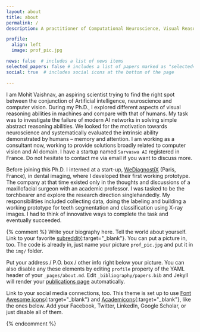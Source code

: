 ```yaml
---
layout: about
title: about
permalink: /
description: A practitioner of Computational Neuroscience, Visual Reasoning, and Artificial Intelligence. PhD student at ANITI (France).

profile:
  align: left
  image: prof_pic.jpg

news: false  # includes a list of news items
selected_papers: false # includes a list of papers marked as "selected={true}"
social: true  # includes social icons at the bottom of the page

---
```


<!-- I am a Ph.D. student at Artificial and Natural Intelligence Toulouse Institute <a href="https://aniti.univ-toulouse.fr/">ANITI</a> working with <a href="https://serre-lab.clps.brown.edu/">Prof. Thomas Serre</a> at Brown University.  -->
I am Mohit Vaishnav, an aspiring scientist trying to find the right spot between the conjunction of Artificial intelligence, neuroscience and computer vision. During my Ph.D., I explored different aspects of visual reasoning abilities in machines and compare with that of humans. My task was to investigate the failure of modern AI networks in solving simple abstract reasoning abilities. We looked for the motivation towards neuroscience and systematically evaluated the intrinsic ability demonstrated by humans – memory and attention. I am working as a consultant now, working to provide solutions broadly related to computer vision and AI domain. I have a startup named `Sarvaswa AI` registered in France. Do not hesitate to contact me via email if you want to discuss more.

Before joining this Ph.D. I interned at a start-up, <a href="https://wediagnostix.com/en/home">WeDiagnostiX</a> (Paris, France), in dental imaging, where I developed their first working prototype. The company at that time existed only in the thoughts and discussions of a maxillofacial surgeon with an academic professor. I was tasked to be the torchbearer and explore the research direction singlehandedly. My responsibilities included collecting data, doing the labeling and building a working prototype for teeth segmentation and classification using X-ray images. I had to think of innovative ways to complete the task and eventually succeeded.

<!-- The aim was to analyze dental radiograph images to build an "Automatic Clinical Investigation" device, improving dental care quality using AI techniques. -->

<!-- I earned my Joint Erasmus MS in Computer Vision and Robotics from Heriot Watt University (UK), University of Bourgogne (France), University of Girona (Spain).  -->

{% comment %} 
Write your biography here. Tell the world about yourself. Link to your favorite [subreddit](http://reddit.com){:target="\_blank"}. You can put a picture in, too. The code is already in, just name your picture `prof_pic.jpg` and put it in the `img/` folder.

Put your address / P.O. box / other info right below your picture. You can also disable any these elements by editing `profile` property of the YAML header of your `_pages/about.md`. Edit `_bibliography/papers.bib` and Jekyll will render your [publications page](/al-folio/publications/) automatically.

Link to your social media connections, too. This theme is set up to use [Font Awesome icons](http://fortawesome.github.io/Font-Awesome/){:target="\_blank"} and [Academicons](https://jpswalsh.github.io/academicons/){:target="\_blank"}, like the ones below. Add your Facebook, Twitter, LinkedIn, Google Scholar, or just disable all of them.

{% endcomment %}
